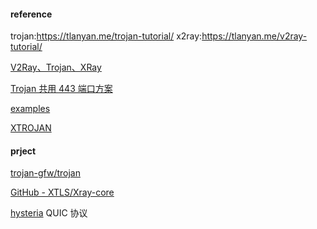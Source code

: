 #### reference

trojan:https://tlanyan.me/trojan-tutorial/
x2ray:https://tlanyan.me/v2ray-tutorial/

[V2Ray、Trojan、XRay](https://www.chengxiaobai.com/essays/v2ray-trojan-xray)

[Trojan 共用 443 端口方案](https://www.chengxiaobai.com/trouble-maker/trojan-shared-443-port-scheme)

[examples](https://github.com/lxhao61/integrated-examples)

[XTROJAN](https://xtrojan.vip/)

#### prject

[trojan-gfw/trojan](https://github.com/trojan-gfw/trojan)

[GitHub - XTLS/Xray-core](https://github.com/XTLS/Xray-core)

[hysteria](https://github.com/HyNetwork/hysteria) QUIC 协议
